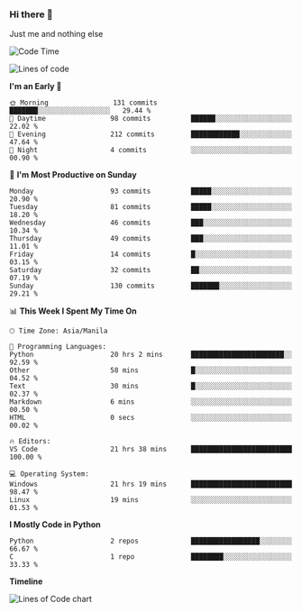 ### Hi there 👋

Just me and nothing else


<!--START_SECTION:waka-->
![Code Time](http://img.shields.io/badge/Code%20Time-45%20hrs%204%20mins-blue)

![Lines of code](https://img.shields.io/badge/From%20Hello%20World%20I%27ve%20Written-902.4%20thousand%20lines%20of%20code-blue)

**I'm an Early 🐤** 

```text
🌞 Morning                131 commits         ███████░░░░░░░░░░░░░░░░░░   29.44 % 
🌆 Daytime                98 commits          ██████░░░░░░░░░░░░░░░░░░░   22.02 % 
🌃 Evening                212 commits         ████████████░░░░░░░░░░░░░   47.64 % 
🌙 Night                  4 commits           ░░░░░░░░░░░░░░░░░░░░░░░░░   00.90 % 
```
📅 **I'm Most Productive on Sunday** 

```text
Monday                   93 commits          █████░░░░░░░░░░░░░░░░░░░░   20.90 % 
Tuesday                  81 commits          █████░░░░░░░░░░░░░░░░░░░░   18.20 % 
Wednesday                46 commits          ███░░░░░░░░░░░░░░░░░░░░░░   10.34 % 
Thursday                 49 commits          ███░░░░░░░░░░░░░░░░░░░░░░   11.01 % 
Friday                   14 commits          █░░░░░░░░░░░░░░░░░░░░░░░░   03.15 % 
Saturday                 32 commits          ██░░░░░░░░░░░░░░░░░░░░░░░   07.19 % 
Sunday                   130 commits         ███████░░░░░░░░░░░░░░░░░░   29.21 % 
```


📊 **This Week I Spent My Time On** 

```text
🕑︎ Time Zone: Asia/Manila

💬 Programming Languages: 
Python                   20 hrs 2 mins       ███████████████████████░░   92.59 % 
Other                    58 mins             █░░░░░░░░░░░░░░░░░░░░░░░░   04.52 % 
Text                     30 mins             █░░░░░░░░░░░░░░░░░░░░░░░░   02.37 % 
Markdown                 6 mins              ░░░░░░░░░░░░░░░░░░░░░░░░░   00.50 % 
HTML                     0 secs              ░░░░░░░░░░░░░░░░░░░░░░░░░   00.02 % 

🔥 Editors: 
VS Code                  21 hrs 38 mins      █████████████████████████   100.00 % 

💻 Operating System: 
Windows                  21 hrs 19 mins      █████████████████████████   98.47 % 
Linux                    19 mins             ░░░░░░░░░░░░░░░░░░░░░░░░░   01.53 % 
```

**I Mostly Code in Python** 

```text
Python                   2 repos             █████████████████░░░░░░░░   66.67 % 
C                        1 repo              ████████░░░░░░░░░░░░░░░░░   33.33 % 
```



**Timeline**

![Lines of Code chart](https://raw.githubusercontent.com/mauring55/mauring55/main/assets/bar_graph.png)


<!--END_SECTION:waka-->
